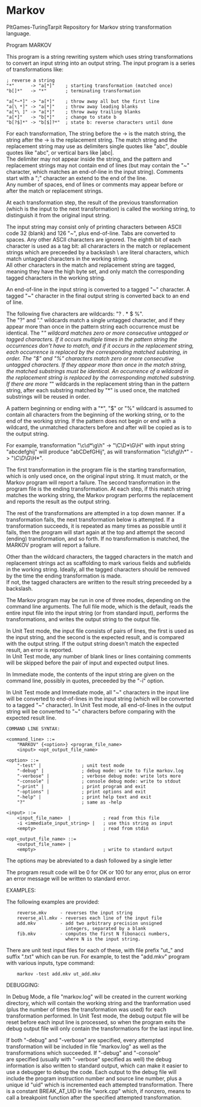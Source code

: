 Markov
======

PltGames-TuringTarpit Repository for Markov string transformation language.


Program MARKOV

This program is a string rewriting system which uses string transformations to convert 
an input string into an output string.  The input program is a series of transformations like:

    ; reverse a string
    "*"      -> "a[*]"    ; starting transformation (matched once)
    "b[]*"   -> "*"       ; terminating transformation

    "a[*~*]" -> "a[*]"    ; throw away all but the first line
    "a[\ *]" -> "a[*]"    ; throw away leading blanks
    "a[*\ ]" -> "a[*]"    ; throw away trailing blanks
    "a[*]"   -> "b[*]"    ; change to state b
    "b[?$]*" -> "b[$]?*"  ; state b: reverse characters until done

For each transformation, The string before the -> is the match string, the string after 
the -> is the replacement string.  The match string and the replacement string may use as 
delimiters single quotes like "abc", double quotes like "abc", or vertical bars like |abc|.   
The delimiter may not appear inside the string, and the pattern and replacement strings may 
not contain end of lines (but may contain the "~" character, which matches an end-of-line in 
the input string).  Comments start with a ";" character an extend to the end of the line.  
Any number of spaces, end of lines or comments may appear before or after the match or 
replacement strings.

At each transformation step, the result of the previous transformation 
(which is the input to the next transformation) is called the working 
string, to distinguish it from the original input string.

The input string may consist only of printing characters between ASCII 
code 32 (blank) and 126 "~", plus end-of-line.   Tabs are converted to 
spaces.   Any other ASCII characters are ignored.   The eighth bit of 
each character is used as a tag bit:  all chararacters in the match 
or replacement strings which are preceeded by a backslash \ are literal 
characters, which match untagged characters in the working string.  
All other characters in the match and replacement string are tagged, 
meaning they have the high byte set, and only match the corresponding 
tagged characters in the working string.
 
An end-of-line in the input string is converted to a tagged "~" 
character.  A tagged "~" character in the final output string is 
converted back to an end of line. 

The following five characters are wildcards: "? . * $ %".   
The "?" and "." wildcards match a single untagged character, and if 
they appear more than once in the pattern string each occurrence must 
be identical.   The "*" wildcard matches zero or more consecutive 
untagged or tagged characters.  If it occurs multiple times in the 
pattern string the occurrences don't have to match, and if it occurs 
in the replacement string, each occurrence is replaced by the 
corresponding matched substring, in order.  The "$" and "%" characters 
match zero or more consecutive untagged characters.  If they appear 
more than once in the match string, the matched substrings must be 
identical.  An occurrence of a wildcard in the replacement string is 
replaced by the corresponding matched substring.  If there are more 
"*" wildcards in the replacement string than in the pattern string, 
after each substring matched by "*" is used once, the matched 
substrings will be reused in order.

A pattern beginning or ending with a "*", "$" or "%" wildcard is 
assumed to contain all characters from the beginning of the working 
string, or to the end of the working string.  If the pattern does 
not begin or end with a wildcard, the unmatched characters before 
and after will be copied as is to the output string.

For example, transformation "\c\d*\g\h" -> "\C\D*\G\H" with input 
string "abcdefghij" will produce "abCDefGHij", as will transformation 
"*\c\d*\g\h*" -> "*\C\D*\G\H*".

The first transformation in the program file is the starting 
transformation, which is only used once, on the original input string.
It must match, or the Markov program will report a failure.   The 
second transformation in the program file is the ending transformation.
At each step, if this match string matches the working string, the 
Markov program performs the replacement and reports the result as 
the output string.

The rest of the transformations are attempted in a top down manner.
If a transformation fails, the next transformation below is attempted.
If a transformation succeeds, it is repeated as many times as possible 
until it fails, then the program will start again at the top and 
attempt  the second (ending) transformation, and so forth.  If no 
transformation is matched, the MARKOV program will report a failure.

Other than the wildcard characters, the tagged characters in the match 
and replacement strings act as scaffolding to mark various fields and 
subfields in the working string.  Ideally, all the tagged characters 
should be removed by the time the ending transformation is made.  
If not, the tagged characters are written to the result string 
preceeded by a backslash.

The Markov program may be run in one of three modes, depending on the 
command line arguments.  The full file mode, which is the default, 
reads the entire input file into the input string (or from standard 
input), performs the transformations, and writes the output string 
to the output file.

In Unit Test mode, the input file consists of pairs of lines, the 
first is used as the input string, and the second is the expected 
result, and is compared with the output string.  If the output 
string doesn't match the expected result, an error is reported.  
In Unit Test mode, any number of blank lines or lines containing 
comments will be skipped before the pair of input and expected 
output lines.

In Immediate mode, the contents of the input string are given on the 
command line, possibly in quotes, preceeded by the "-i" option.

In Unit Test mode and Immediate mode, all "~" characters in the input 
line will be converted to end-of-lines in the input string (which will 
be converted to a tagged "~" character).  In Unit Test mode, all 
end-of-lines in the output string will be converted to "~" characters 
before comparing with the expected result line.

    COMMAND LINE SYNTAX:

    <command_line> ::=
        "MARKOV" {<option>} <program_file_name>
        <input> <opt_output_file_name>

    <option> ::=
        "-test" |               ; unit test mode
        "-debug" |              ; debug mode: write to file markov.log
        "-verbose" |            ; verbose debug mode: write lots more
        "-console" |            ; console debug mode: write to stdout 
        "-print" |              ; print program and exit
        "-options" |            ; print options and exit
        "-help" |               ; print help text and exit
        "?"                     ; same as -help		

    <input> ::=
        <input_file_name>  |            ; read from this file
        -i <immediate_input_string> |   ; use this string as input
        <empty>                         ; read from stdin

    <opt_output_file_name> ::=
        <output_file_name> |
        <empty>                         ; write to standard output

The options may be abreviated to a dash followed by a single letter

The program result code will be 0 for OK or 100 for any error, plus 
on error an error message will be written to standard error.

EXAMPLES:

The following examples are provided:

        reverse.mkv     - reverses the input string
        reverse_all.mkv - reverses each line of the input file
        add.mkv         - add two arbitrary precision unsigned 
                          integers, separated by a blank
        fib.mkv	        - computes the first N fibonacci numbers, 
                          where N is the input string.

There are unit test input files for each of these, with file prefix 
"ut_" and suffix ".txt" which can be run.  For example, to test the 
"add.mkv" program with various inputs,  type command:

        markov -test add.mkv ut_add.mkv

DEBUGGING:

In Debug Mode, a file "markov.log" will be created in the current 
working directory, which will contain the working string and the 
tranformation used (plus the number of times the transformation 
was used) for each transformation performed.  In Unit Test mode, 
the debug output file will be reset before each input line is 
processed, so when the program exits the debug output file will 
only contain the transformations for the last input line.

If both "-debug" and "-verbose" are specified, every attempted
transformation will be included in file "markov.log" as well as 
the transformations which succeeded.  If "-debug" and "-console"  
are specified (usually with "-verbose" specified as well) the 
debug information is also written to standard output, which can 
make it easier to use a debugger to debug the code.  Each output to 
the debug file will include the program instruction number and 
source line number, plus a unique id "uid" which is incremented 
each attempted transformation.  There is a constant BREAK_AT_UID
in file "work.cpp" which, if nonzero, means to call a breakpoint 
function after the specified attempted transformation.
